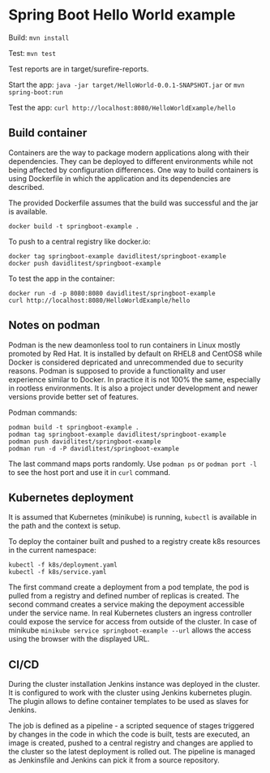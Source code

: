 # Spring Boot Hello World example

Build: `mvn install`

Test: `mvn test`

Test reports are in target/surefire-reports.

Start the app: `java -jar target/HelloWorld-0.0.1-SNAPSHOT.jar` or `mvn spring-boot:run`

Test the app: `curl http://localhost:8080/HelloWorldExample/hello`

## Build container

Containers are the way to package modern applications along with their dependencies. They can be deployed to different environments while not being affected by configuration differences. One way to build containers is using Dockerfile in which the application and its dependencies are described.

The provided Dockerfile assumes that the build was successful and the jar is available.

`docker build -t springboot-example .`

To push to a central registry like docker.io:
```
docker tag springboot-example davidlitest/springboot-example
docker push davidlitest/springboot-example
```

To test the app in the container:
```
docker run -d -p 8080:8080 davidlitest/springboot-example
curl http://localhost:8080/HelloWorldExample/hello
```

## Notes on podman
Podman is the new deamonless tool to run containers in Linux mostly promoted by Red Hat. 
It is installed by default on RHEL8 and CentOS8 while Docker is considered depricated and unrecommended due to security reasons.
Podman is supposed to provide a functionality and user experience similar to Docker. In practice it is not 100% the same, especially in rootless environments.
It is also a project under development and newer versions provide better set of features.

Podman commands:
```
podman build -t springboot-example .
podman tag springboot-example davidlitest/springboot-example
podman push davidlitest/springboot-example
podman run -d -P davidlitest/springboot-example
```
The last command maps ports randomly. Use `podman ps` or `podman port -l` to see the host port and use it in `curl` command.

## Kubernetes deployment
It is assumed that Kubernetes (minikube) is running, `kubectl` is available in the path and the context is setup. 

To deploy the container built and pushed to a registry create k8s resources in the current namespace:
```
kubectl -f k8s/deployment.yaml
kubectl -f k8s/service.yaml
```
The first command create a deployment from a pod template, the pod is pulled from a registry and defined number of replicas is created. 
The second command creates a service making the depoyment accessible under the service name. 
In real Kubernetes clusters an ingress controller could expose the service for access from outside of the cluster.
In case of minikube `minikube service springboot-example --url` allows the access using the browser with the displayed URL.

## CI/CD
During the cluster installation Jenkins instance was deployed in the cluster. It is configured to work with the cluster using Jenkins kubernetes plugin. 
The plugin allows to define container templates to be used as slaves for Jenkins.

The job is defined as a pipeline - a scripted sequence of stages triggered by changes in the code in which the code is built, tests are executed, an image is created, pushed to a central registry and changes are applied to the cluster so the latest deployment is rolled out.
The pipeline is managed as Jenkinsfile and Jenkins can pick it from a source repository. 